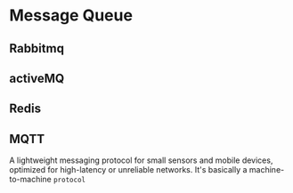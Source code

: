 # Message Queue

## Rabbitmq

## activeMQ

## Redis

## MQTT

A lightweight messaging protocol for small sensors and mobile devices, optimized for high-latency or unreliable networks. It's basically a machine-to-machine `protocol`
